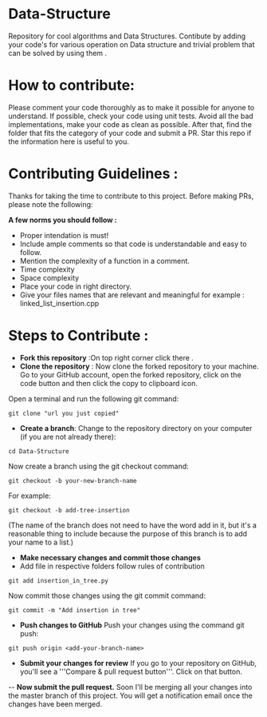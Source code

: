 # Data-Structure
Repository for cool algorithms and Data Structures. Contibute  by adding your code's for various operation on Data structure and trivial problem that can be solved by using them .

# How to contribute:
Please comment your code thoroughly as to make it possible for anyone to understand. If possible, check your code using unit tests. Avoid all the bad implementations, make your code as clean as possible. After that, find the folder that fits the category of your code and submit a PR. Star this repo if the information here is useful to you.

# Contributing Guidelines :
Thanks for taking the time to contribute to this project. Before making PRs, please note the following:

**A few norms you should follow :**
- Proper intendation is must!
- Include ample comments so that code is understandable and easy to follow.
- Mention the complexity of a function in a comment.
- Time complexity 
- Space complexity 
- Place your code in right directory.
- Give your files names that are relevant and meaningful for example : linked_list_insertion.cpp 

# Steps to Contribute :

- **Fork this repository** :On top right corner click there .
- **Clone the repository** : Now clone the forked repository to your machine. Go to your GitHub account, open the forked repository, click on the code button and then click the copy to clipboard icon.

Open a terminal and run the following git command:
```
git clone "url you just copied"
```
- **Create a branch**:
Change to the repository directory on your computer (if you are not already there):
```
cd Data-Structure
```
Now create a branch using the git checkout command:
```
git checkout -b your-new-branch-name
```
For example:
```
git checkout -b add-tree-insertion
```
(The name of the branch does not need to have the word add in it, but it's a reasonable thing to include because the purpose of this branch is to add your name to a list.)

- **Make necessary changes and commit those changes**
- Add file in respective folders follow rules of contribution
```
git add insertion_in_tree.py
```
Now commit those changes using the git commit command:
```
git commit -m "Add insertion in tree"
```

- **Push changes to GitHub**
Push your changes using the command git push:
```
git push origin <add-your-branch-name>
```
  
- **Submit your changes for review**
If you go to your repository on GitHub, you'll see a '''Compare & pull request button'''. Click on that button.

-- **Now submit the pull request.**
Soon I'll be merging all your changes into the master branch of this project. You will get a notification email once the changes have been merged.
